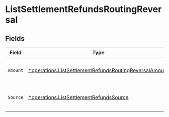# ListSettlementRefundsRoutingReversal


## Fields

| Field                                                                                                                           | Type                                                                                                                            | Required                                                                                                                        | Description                                                                                                                     |
| ------------------------------------------------------------------------------------------------------------------------------- | ------------------------------------------------------------------------------------------------------------------------------- | ------------------------------------------------------------------------------------------------------------------------------- | ------------------------------------------------------------------------------------------------------------------------------- |
| `Amount`                                                                                                                        | [*operations.ListSettlementRefundsRoutingReversalAmount](../../models/operations/listsettlementrefundsroutingreversalamount.md) | :heavy_minus_sign:                                                                                                              | The amount that will be pulled back.                                                                                            |
| `Source`                                                                                                                        | [*operations.ListSettlementRefundsSource](../../models/operations/listsettlementrefundssource.md)                               | :heavy_minus_sign:                                                                                                              | Where the funds will be pulled back from.                                                                                       |